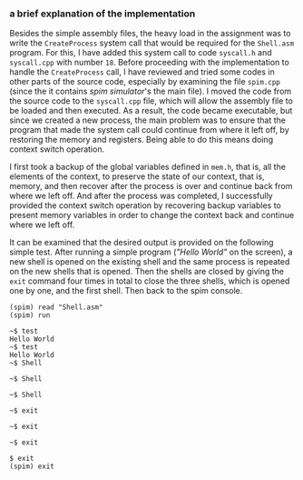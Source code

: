 ### a brief explanation of the implementation

Besides the simple assembly files, the heavy load in the assignment was to write the `CreateProcess` system call that would be
required for the `Shell.asm` program. For this, I have added this system call to code `syscall.h` and `syscall.cpp` with
number `18`. Before proceeding with the implementation to handle the `CreateProcess` call, I have reviewed and tried some 
codes in other parts of the source code, especially by examining the file `spim.cpp` (since the it contains _spim simulator_'s
the main file). I moved the code from the source code to the `syscall.cpp` file, which will allow the assembly file to be 
loaded and then executed. As a result, the code became executable, but since we created a new process, the main 
problem was to ensure that the program that made the system call could continue from where it left off, by restoring the 
memory and registers. Being able to do this means doing context switch operation. 

I first took a backup of the global 
variables defined in `mem.h`, that is, all the elements of the context, to preserve the state of our context, that is, memory, 
and then recover after the process is over and continue back from where we left off. And after the process was completed, 
I successfully provided the context switch operation by recovering backup variables to present memory variables in order 
to change the context back and continue where we left off.

It can be examined that the desired output is provided on the following simple test. After running a simple program 
(_"Hello World"_ on the screen), a new shell is opened on the existing shell and the same process is repeated on the new 
shells that is opened. Then the shells are closed by giving the `exit` command four times in total to close the three shells,
 which is opened one by one, and the first shell. Then back to the spim console.

    (spim) read "Shell.asm"
    (spim) run
    
    ~$ test
    Hello World
    ~$ test
    Hello World
    ~$ Shell
    
    ~$ Shell
    
    ~$ Shell
    
    ~$ exit
    
    ~$ exit
    
    ~$ exit
    
    $ exit
    (spim) exit
